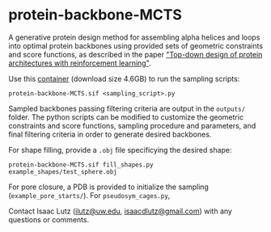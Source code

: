 # protein-backbone-MCTS
A generative protein design method for assembling alpha helices and loops into optimal protein backbones using provided sets of geometric constraints and score functions, as described in the paper ["Top-down design of protein architectures with reinforcement learning"](TODO:insert_link).

Use this [container](https://files.ipd.uw.edu/pub/protein-backbone-MCTS/protein-backbone-MCTS.sif) (download size 4.6GB) to run the sampling scripts:
```
protein-backbone-MCTS.sif <sampling_script>.py
```
Sampled backbones passing filtering criteria are output in the `outputs/` folder. The python scripts can be modified to customize the geometric constraints and score functions, sampling procedure and parameters, and final filtering criteria in order to generate desired backbones.

For shape filling, provide a `.obj` file specificying the desired shape:
```
protein-backbone-MCTS.sif fill_shapes.py example_shapes/test_sphere.obj
```
For pore closure, a PDB is provided to initialize the sampling (`example_pore_starts/`). For `pseudosym_cages.py`, 

Contact Isaac Lutz (ilutz@uw.edu, isaacdlutz@gmail.com) with any questions or comments.
